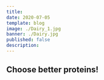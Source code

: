```yaml
---
title:
date: 2020-07-05
template: blog
image: ./Dairy_1.jpg
banner: ./Dairy.jpg
published: false
description:
---
```


## Choose better proteins!
